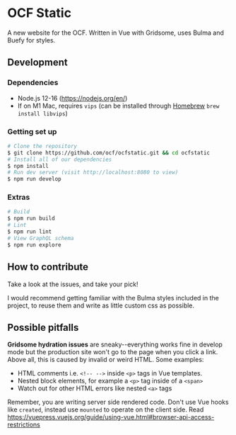 # OCF Static

A new website for the OCF. Written in Vue with Gridsome, uses Bulma and Buefy for styles.

## Development

### Dependencies
- Node.js 12-16 (https://nodejs.org/en/)
- If on M1 Mac, requires `vips` (can be installed through [Homebrew](https://brew.sh/) `brew install libvips`)

### Getting set up
```bash
# Clone the repository
$ git clone https://github.com/ocf/ocfstatic.git && cd ocfstatic
# Install all of our dependencies
$ npm install
# Run dev server (visit http://localhost:8080 to view)
$ npm run develop
```

### Extras
```bash
# Build
$ npm run build
# Lint
$ npm run lint
# View GraphQL schema
$ npm run explore
```

## How to contribute

Take a look at the issues, and take your pick!

I would recommend getting familiar with the Bulma styles included in the project, to reuse them and write as little custom css as possible.

## Possible pitfalls

**Gridsome hydration issues** are sneaky--everything works fine in develop mode but the production site won't go to the page when you click a link. Above all, this is caused by invalid or weird HTML. Some examples:

- HTML comments i.e. `<!-- -->` inside `<p>` tags in Vue templates. 
- Nested block elements, for example a `<p>` tag inside of a `<span>`
- Watch out for other HTML errors like nested `<a>` tags

Remember, you are writing server side rendered code. Don't use Vue hooks like `created`, instead use `mounted` to operate on the client side. Read https://vuepress.vuejs.org/guide/using-vue.html#browser-api-access-restrictions

